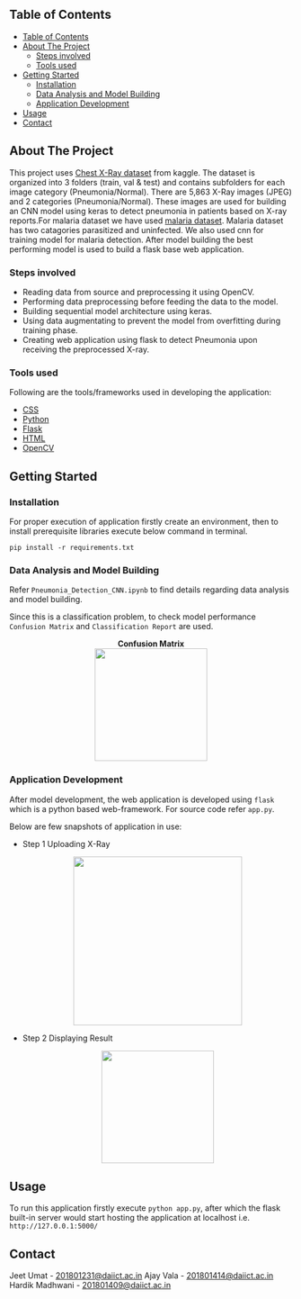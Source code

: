 [linkedin-shield]: https://img.shields.io/badge/-LinkedIn-black.svg?style=flat-square&logo=linkedin&colorB=555

<!-- PROJECT LOGO -->

<!-- TABLE OF CONTENTS -->

## Table of Contents

- [Table of Contents](#table-of-contents)
- [About The Project](#about-the-project)
  - [Steps involved](#steps-involved)
  - [Tools used](#tools-used)
- [Getting Started](#getting-started)
  - [Installation](#installation)
  - [Data Analysis and Model Building](#data-analysis-and-model-building)
  - [Application Development](#application-development)
- [Usage](#usage)
- [Contact](#contact)

<!-- ABOUT THE PROJECT -->

## About The Project

<p align="center">
  
</p>
This project uses <a href="https://www.kaggle.com/paultimothymooney/chest-xray-pneumonia">Chest X-Ray dataset</a> from kaggle.
The dataset is organized into 3 folders (train, val & test) and contains subfolders for each image category (Pneumonia/Normal). There are 5,863 X-Ray images (JPEG) and 2 categories (Pneumonia/Normal). These images are used for building an CNN model using keras to detect pneumonia in patients based on X-ray reports.For malaria dataset we have used <a href=https://lhncbc.nlm.nih.gov/">malaria dataset</a>. Malaria dataset has two catagories parasitized and uninfected. We also used cnn for training model for malaria detection. After model building the best performing model is used to build a flask base web application.

### Steps involved

- Reading data from source and preprocessing it using OpenCV.
- Performing data preprocessing before feeding the data to the model.
- Building sequential model architecture using keras.
- Using data augmentating to prevent the model from overfitting during training phase.
- Creating web application using flask to detect Pneumonia upon receiving the preprocessed X-ray.

### Tools used

Following are the tools/frameworks used in developing the application:

- [CSS](https://en.wikipedia.org/wiki/CSS)
- [Python](https://www.python.org/)
- [Flask](https://palletsprojects.com/p/flask/)
- [HTML](https://en.wikipedia.org/wiki/HTML)
- [OpenCV](https://opencv-python-tutroals.readthedocs.io/en/latest/)

## Getting Started

### Installation

For proper execution of application firstly create an environment, then to install prerequisite libraries execute below command in terminal.

```
pip install -r requirements.txt
```

### Data Analysis and Model Building

Refer `Pneumonia_Detection_CNN.ipynb` to find details regarding data analysis and model building.

Since this is a classification problem, to check model performance `Confusion Matrix` and `Classification Report` are used.

<p align="center">
<b>Confusion Matrix</b><br>
<img src="https://raw.githubusercontent.com/rppradhan08/pneumonia-detection/master/images/cunfusion_mat.png" height="200px">
</p>

### Application Development

After model development, the web application is developed using `flask` which is a python based web-framework. For source code refer `app.py`.

Below are few snapshots of application in use:

- Step 1 Uploading X-Ray
  <p align="center">
    <img src="https://github.com/umatjeet/pneumonia-detection/blob/main/images/home.png" height="300px">
  </p>
- Step 2 Displaying Result
  <p align="center">
    <img src="https://github.com/umatjeet/pneumonia-detection/blob/main/images/normal.png" height="200px">
  </p>

<!-- CONTACT -->

## Usage

To run this application firstly execute `python app.py`, after which the flask built-in server would start hosting the application at localhost i.e.
`http://127.0.0.1:5000/`

## Contact
Jeet Umat - 201801231@daiict.ac.in
Ajay Vala - 201801414@daiict.ac.in
Hardik Madhwani - 201801409@daiict.ac.in

